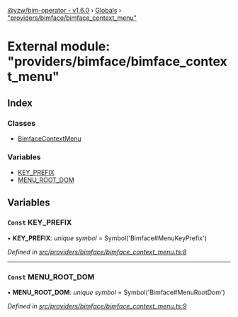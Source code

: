 [@yzw/bim-operator - v1.6.0](../README.md) › [Globals](../globals.md) › ["providers/bimface/bimface_context_menu"](_providers_bimface_bimface_context_menu_.md)

# External module: "providers/bimface/bimface_context_menu"

## Index

### Classes

* [BimfaceContextMenu](../classes/_providers_bimface_bimface_context_menu_.bimfacecontextmenu.md)

### Variables

* [KEY_PREFIX](_providers_bimface_bimface_context_menu_.md#const-key_prefix)
* [MENU_ROOT_DOM](_providers_bimface_bimface_context_menu_.md#const-menu_root_dom)

## Variables

### `Const` KEY_PREFIX

• **KEY_PREFIX**: *unique symbol* =  Symbol('Bimface#MenuKeyPrefix')

*Defined in [src/providers/bimface/bimface_context_menu.ts:8](https://github.com/youkaisteve/bim-operator/blob/aeaafe6/src/providers/bimface/bimface_context_menu.ts#L8)*

___

### `Const` MENU_ROOT_DOM

• **MENU_ROOT_DOM**: *unique symbol* =  Symbol('Bimface#MenuRootDom')

*Defined in [src/providers/bimface/bimface_context_menu.ts:9](https://github.com/youkaisteve/bim-operator/blob/aeaafe6/src/providers/bimface/bimface_context_menu.ts#L9)*
